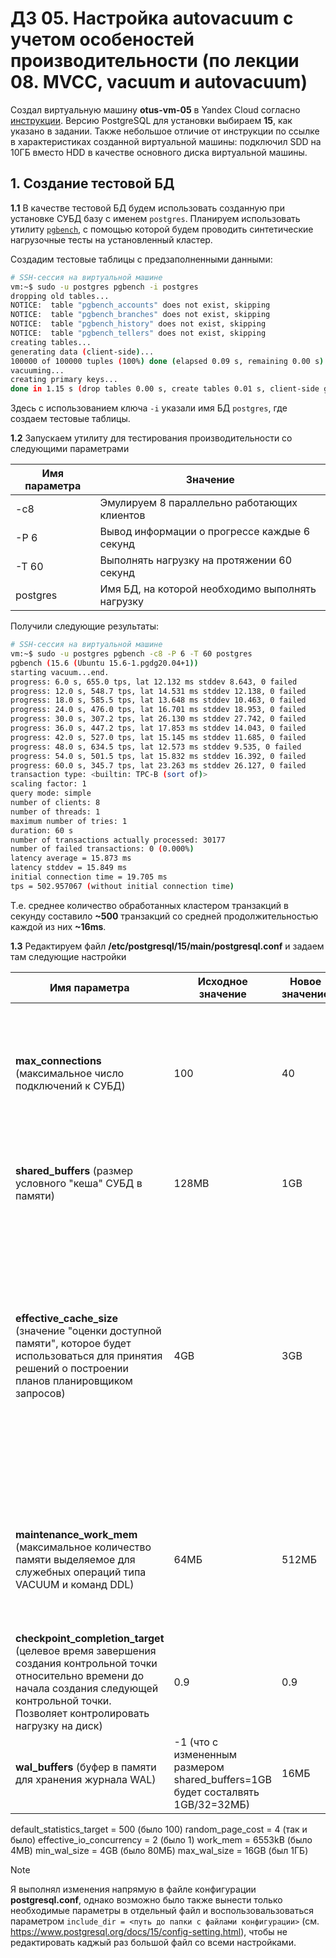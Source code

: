 # ДЗ 05. Настройка autovacuum с учетом особеностей производительности (по лекции 08. MVCC, vacuum и autovacuum)

Создал виртуальную машину **otus-vm-05** в Yandex Cloud согласно [инструкции](../00.Common/01.YC_start.md). Версию PostgreSQL для установки выбираем **15**, как указано в задании. Также небольшое отличие от инструкции по ссылке в характеристиках созданной виртуальной машины: подключил SDD на 10ГБ вместо HDD в качестве основного диска виртуальной машины.

## 1. Создание тестовой БД

**1.1** В качестве тестовой БД будем использовать созданную при установке СУБД базу с именем `postgres`. Планируем использовать утилиту [`pgbench`](https://www.postgresql.org/docs/15/pgbench.html), с помощью которой будем проводить синтетические нагрузочные тесты на установленный кластер.

Создадим тестовые таблицы с предзаполненными данными:

```bash
# SSH-сессия на виртуальной машине
vm:~$ sudo -u postgres pgbench -i postgres
dropping old tables...
NOTICE:  table "pgbench_accounts" does not exist, skipping
NOTICE:  table "pgbench_branches" does not exist, skipping
NOTICE:  table "pgbench_history" does not exist, skipping
NOTICE:  table "pgbench_tellers" does not exist, skipping
creating tables...
generating data (client-side)...
100000 of 100000 tuples (100%) done (elapsed 0.09 s, remaining 0.00 s)
vacuuming...
creating primary keys...
done in 1.15 s (drop tables 0.00 s, create tables 0.01 s, client-side generate 0.12 s, vacuum 0.04 s, primary keys 0.99 s).
```

Здесь с использованием ключа `-i` указали имя БД `postgres`, где создаем тестовые таблицы.

**1.2** Запускаем утилиту для тестирования производительности со следующими параметрами

| Имя параметра | Значение |
|---------------|----------|
|-с8| Эмулируем 8 параллельно работающих клиентов |
|-P 6| Вывод информации о прогрессе каждые 6 секунд|
|-T 60| Выполнять нагрузку на протяжении 60 секунд||
|postgres| Имя БД, на которой необходимо выполнять нагрузку|

Получили следующие результаты:

```bash
# SSH-сессия на виртуальной машине
vm:~$ sudo -u postgres pgbench -c8 -P 6 -T 60 postgres
pgbench (15.6 (Ubuntu 15.6-1.pgdg20.04+1))
starting vacuum...end.
progress: 6.0 s, 655.0 tps, lat 12.132 ms stddev 8.643, 0 failed
progress: 12.0 s, 548.7 tps, lat 14.531 ms stddev 12.138, 0 failed
progress: 18.0 s, 585.5 tps, lat 13.648 ms stddev 10.463, 0 failed
progress: 24.0 s, 476.0 tps, lat 16.701 ms stddev 18.953, 0 failed
progress: 30.0 s, 307.2 tps, lat 26.130 ms stddev 27.742, 0 failed
progress: 36.0 s, 447.2 tps, lat 17.853 ms stddev 14.043, 0 failed
progress: 42.0 s, 527.0 tps, lat 15.145 ms stddev 11.685, 0 failed
progress: 48.0 s, 634.5 tps, lat 12.573 ms stddev 9.535, 0 failed
progress: 54.0 s, 501.5 tps, lat 15.832 ms stddev 16.392, 0 failed
progress: 60.0 s, 345.7 tps, lat 23.263 ms stddev 26.127, 0 failed
transaction type: <builtin: TPC-B (sort of)>
scaling factor: 1
query mode: simple
number of clients: 8
number of threads: 1
maximum number of tries: 1
duration: 60 s
number of transactions actually processed: 30177
number of failed transactions: 0 (0.000%)
latency average = 15.873 ms
latency stddev = 15.849 ms
initial connection time = 19.705 ms
tps = 502.957067 (without initial connection time)
```

Т.е. среднее количество обработанных кластером транзакций в секунду составило **~500** транзакций со средней продолжительностью каждой из них **~16ms**.

**1.3** Редактируем файл **/etc/postgresql/15/main/postgresql.conf** и задаем там следующие настройки

|Имя параметра|Исходное значение|Новое значение|Комментарий|
|-|-|-|-|
|**max_connections** (максимальное число подключений к СУБД)|100|40|Учитывая, что мы планируем в нашем тесте эмулировать не более 8 подключений, то данная настройка не должна повлиять на производительность кластера в рамках наших испытаний|
|**shared_buffers** (размер условного "кеша" СУБД в памяти)|128MB|1GB|Как и предлагается в [документации](https://www.postgresql.org/docs/15/runtime-config-resource.html#GUC-SHARED-BUFFERS) выставляем значение в 25% от доступной памяти сервера |
|**effective_cache_size** (значение "оценки доступной памяти", которое будет использоваться для принятия решений о построении планов планировщиком запросов)|4GB|3GB|Насколько я понимаю, логика здесь выставить значение *<память сервера> - <размер shared_buffers>*, чтобы планировщик предполагал, что для выполнения запросов у него есть 3GB памяти и не приходилось уходить в swap при выполнении запросов. Однако не уверен, что в масштабах нашего синтетического теста это даст какой-либо эффект|
|**maintenance_work_mem** (максимальное количество памяти выделяемое для служебных операций типа VACUUM и команд DDL)|64МБ|512МБ|В нашем тесте будет активно использоваться автовакуум, потому, думаю, увеличение данного параметра позволит кластеру более полно использовать доступные ресурсы сервера|
|**checkpoint_completion_target** (целевое время завершения создания контрольной точки относительно времени до начала создания следующей контрольной точки. Позволяет контролировать нагрузку на диск)|0.9|0.9||
|**wal_buffers** (буфер в памяти для хранения журнала WAL)|-1 (что с измененным размером shared_buffers=1GB будет состалвять 1GB/32=32МБ)|16МБ|Сложно сказать почему в нашей ситуации оставить значение по умолчанию не будет верным решением|






default_statistics_target = 500 (было 100)
random_page_cost = 4 (так и было)
effective_io_concurrency = 2 (было 1)
work_mem = 6553kB (было 4MB)
min_wal_size = 4GB (было 80МБ)
max_wal_size = 16GB (был 1ГБ)

> [!NOTE]
> Я выполнял изменения напрямую в файле конфигурации **postgresql.conf**, однако возможно было также вынести только необходимые параметры в отдельный файл и воспользовальзоваться параметром `include_dir = <путь до папки с файлами конфигурации>` (см. https://www.postgresql.org/docs/15/config-setting.html), чтобы не редактировать каджый раз большой файл со всеми настройками.
